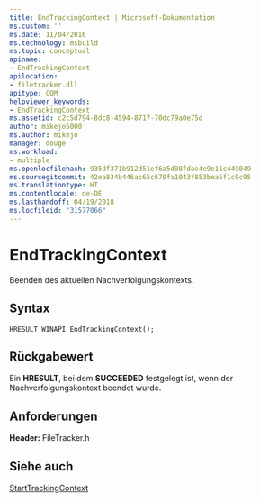 ```yaml
---
title: EndTrackingContext | Microsoft-Dokumentation
ms.custom: ''
ms.date: 11/04/2016
ms.technology: msbuild
ms.topic: conceptual
apiname:
- EndTrackingContext
apilocation:
- filetracker.dll
apitype: COM
helpviewer_keywords:
- EndTrackingContext
ms.assetid: c2c5d794-8dc8-4594-8717-70dc79a0e75d
author: mikejo5000
ms.author: mikejo
manager: douge
ms.workload:
- multiple
ms.openlocfilehash: 935df371b912d51ef6a5d88fdae4e9e11c449049
ms.sourcegitcommit: 42ea834b446ac65c679fa1043f853bea5f1c9c95
ms.translationtype: HT
ms.contentlocale: de-DE
ms.lasthandoff: 04/19/2018
ms.locfileid: "31577066"
---
```

# <a name="endtrackingcontext"></a>EndTrackingContext
Beenden des aktuellen Nachverfolgungskontexts.  
  
## <a name="syntax"></a>Syntax  
  
```  
HRESULT WINAPI EndTrackingContext();  
```  
  
## <a name="return-value"></a>Rückgabewert  
 Ein **HRESULT**, bei dem **SUCCEEDED** festgelegt ist, wenn der Nachverfolgungskontext beendet wurde.  
  
## <a name="requirements"></a>Anforderungen  
 **Header:** FileTracker.h  
  
## <a name="see-also"></a>Siehe auch  
 [StartTrackingContext](../msbuild/starttrackingcontext.md)